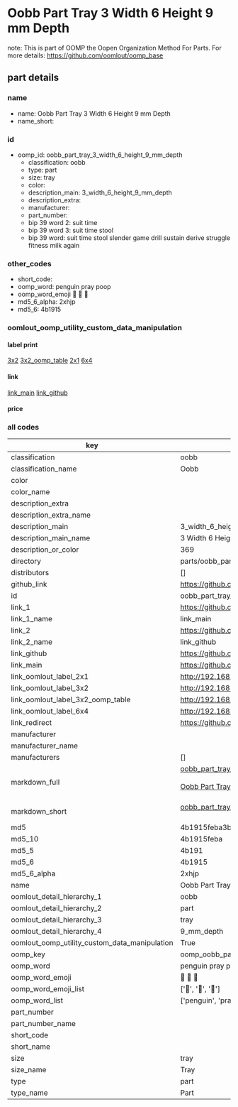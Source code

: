 # Oobb Part Tray 3 Width 6 Height 9 mm Depth  

note: This is part of OOMP the Oopen Organization Method For Parts. For more details: https://github.com/oomlout/oomp_base

##  part details
  







### name
* name: Oobb Part Tray 3 Width 6 Height 9 mm Depth
* name_short: 
### id
* oomp_id: oobb_part_tray_3_width_6_height_9_mm_depth
  * classification: oobb
  * type: part
  * size: tray
  * color: 
  * description_main: 3_width_6_height_9_mm_depth
  * description_extra: 
  * manufacturer: 
  * part_number: 
  * bip 39 word 2: suit time
  * bip 39 word 3: suit time stool
  * bip 39 word: suit time stool slender game drill sustain derive struggle fitness milk again

### other_codes
* short_code: 
* oomp_word: penguin pray poop
* oomp_word_emoji :penguin: :pray: :poop:
* md5_6_alpha: 2xhjp
* md5_6: 4b1915






### oomlout_oomp_utility_custom_data_manipulation
#### label print
[3x2](http://192.168.1.245:1112/?label=oomp%202xhjp)
[3x2_oomp_table](http://192.168.1.108:1112/?label=oomp%202xhjp)
[2x1](http://192.168.1.242:1112/?label=oomp%202xhjp)
[6x4](http://192.168.1.55:1112/?label=oomp%202xhjp)    

#### link

[link_main](https://github.com/oomlout/oomlout_oomp_version_1_messy/tree/main/parts/oobb_part_tray_3_width_6_height_9_mm_depth) [link_github](https://github.com/oomlout/oomlout_oomp_version_1_messy/tree/main/parts/oobb_part_tray_3_width_6_height_9_mm_depth)                             

#### price







### all codes 
| key | value |  
| --- | --- |  
| classification | oobb |  
| classification_name | Oobb |  
| color |  |  
| color_name |  |  
| description_extra |  |  
| description_extra_name |  |  
| description_main | 3_width_6_height_9_mm_depth |  
| description_main_name | 3 Width 6 Height 9 mm Depth |  
| description_or_color | 369 |  
| directory | parts/oobb_part_tray_3_width_6_height_9_mm_depth |  
| distributors | [] |  
| github_link | https://github.com/oomlout/oomlout_oomp_part_src/tree/main/parts/oobb_part_tray_3_width_6_height_9_mm_depth |  
| id | oobb_part_tray_3_width_6_height_9_mm_depth |  
| link_1 | https://github.com/oomlout/oomlout_oomp_version_1_messy/tree/main/parts/oobb_part_tray_3_width_6_height_9_mm_depth |  
| link_1_name | link_main |  
| link_2 | https://github.com/oomlout/oomlout_oomp_version_1_messy/tree/main/parts/oobb_part_tray_3_width_6_height_9_mm_depth |  
| link_2_name | link_github |  
| link_github | https://github.com/oomlout/oomlout_oomp_version_1_messy/tree/main/parts/oobb_part_tray_3_width_6_height_9_mm_depth |  
| link_main | https://github.com/oomlout/oomlout_oomp_version_1_messy/tree/main/parts/oobb_part_tray_3_width_6_height_9_mm_depth |  
| link_oomlout_label_2x1 | http://192.168.1.242:1112/?label=oomp%202xhjp |  
| link_oomlout_label_3x2 | http://192.168.1.245:1112/?label=oomp%202xhjp |  
| link_oomlout_label_3x2_oomp_table | http://192.168.1.108:1112/?label=oomp%202xhjp |  
| link_oomlout_label_6x4 | http://192.168.1.55:1112/?label=oomp%202xhjp |  
| link_redirect | https://github.com/oomlout/oomlout_oomp_version_1_messy/tree/main/parts/oobb_part_tray_3_width_6_height_9_mm_depth |  
| manufacturer |  |  
| manufacturer_name |  |  
| manufacturers | [] |  
| markdown_full | [oobb_part_tray_3_width_6_height_9_mm_depth](none)<br>[](none)<br>[Oobb Part Tray 3 Width 6 Height 9 Mm Depth](none)<br><br> |  
| markdown_short | [oobb_part_tray_3_width_6_height_9_mm_depth](none)<br><br> |  
| md5 | 4b1915feba3b7b5d0baf9cb5acf896c8 |  
| md5_10 | 4b1915feba |  
| md5_5 | 4b191 |  
| md5_6 | 4b1915 |  
| md5_6_alpha | 2xhjp |  
| name | Oobb Part Tray 3 Width 6 Height 9 mm Depth |  
| oomlout_detail_hierarchy_1 | oobb |  
| oomlout_detail_hierarchy_2 | part |  
| oomlout_detail_hierarchy_3 | tray |  
| oomlout_detail_hierarchy_4 | 9_mm_depth |  
| oomlout_oomp_utility_custom_data_manipulation | True |  
| oomp_key | oomp_oobb_part_tray_3_width_6_height_9_mm_depth |  
| oomp_word | penguin pray poop |  
| oomp_word_emoji | :penguin: :pray: :poop: |  
| oomp_word_emoji_list | [':penguin:', ':pray:', ':poop:'] |  
| oomp_word_list | ['penguin', 'pray', 'poop'] |  
| part_number |  |  
| part_number_name |  |  
| short_code |  |  
| short_name |  |  
| size | tray |  
| size_name | Tray |  
| type | part |  
| type_name | Part |  
